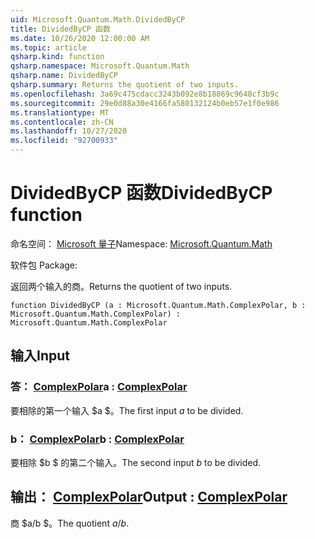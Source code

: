 ```yaml
---
uid: Microsoft.Quantum.Math.DividedByCP
title: DividedByCP 函数
ms.date: 10/26/2020 12:00:00 AM
ms.topic: article
qsharp.kind: function
qsharp.namespace: Microsoft.Quantum.Math
qsharp.name: DividedByCP
qsharp.summary: Returns the quotient of two inputs.
ms.openlocfilehash: 3a69c475cdacc3243b092e8b18869c9648cf3b9c
ms.sourcegitcommit: 29e0d88a30e4166fa580132124b0eb57e1f0e986
ms.translationtype: MT
ms.contentlocale: zh-CN
ms.lasthandoff: 10/27/2020
ms.locfileid: "92700933"
---
```

# <a name="dividedbycp-function"></a><span data-ttu-id="8e95e-102">DividedByCP 函数</span><span class="sxs-lookup"><span data-stu-id="8e95e-102">DividedByCP function</span></span>

<span data-ttu-id="8e95e-103">命名空间： [Microsoft 量子](xref:Microsoft.Quantum.Math)</span><span class="sxs-lookup"><span data-stu-id="8e95e-103">Namespace: [Microsoft.Quantum.Math](xref:Microsoft.Quantum.Math)</span></span>

<span data-ttu-id="8e95e-104">软件包 [](https://nuget.org/packages/)</span><span class="sxs-lookup"><span data-stu-id="8e95e-104">Package: [](https://nuget.org/packages/)</span></span>


<span data-ttu-id="8e95e-105">返回两个输入的商。</span><span class="sxs-lookup"><span data-stu-id="8e95e-105">Returns the quotient of two inputs.</span></span>

```qsharp
function DividedByCP (a : Microsoft.Quantum.Math.ComplexPolar, b : Microsoft.Quantum.Math.ComplexPolar) : Microsoft.Quantum.Math.ComplexPolar
```


## <a name="input"></a><span data-ttu-id="8e95e-106">输入</span><span class="sxs-lookup"><span data-stu-id="8e95e-106">Input</span></span>

### <a name="a--complexpolar"></a><span data-ttu-id="8e95e-107">答： [ComplexPolar](xref:Microsoft.Quantum.Math.ComplexPolar)</span><span class="sxs-lookup"><span data-stu-id="8e95e-107">a : [ComplexPolar](xref:Microsoft.Quantum.Math.ComplexPolar)</span></span>

<span data-ttu-id="8e95e-108">要相除的第一个输入 $a $。</span><span class="sxs-lookup"><span data-stu-id="8e95e-108">The first input $a$ to be divided.</span></span>


### <a name="b--complexpolar"></a><span data-ttu-id="8e95e-109">b： [ComplexPolar](xref:Microsoft.Quantum.Math.ComplexPolar)</span><span class="sxs-lookup"><span data-stu-id="8e95e-109">b : [ComplexPolar](xref:Microsoft.Quantum.Math.ComplexPolar)</span></span>

<span data-ttu-id="8e95e-110">要相除 $b $ 的第二个输入。</span><span class="sxs-lookup"><span data-stu-id="8e95e-110">The second input $b$ to be divided.</span></span>



## <a name="output--complexpolar"></a><span data-ttu-id="8e95e-111">输出： [ComplexPolar](xref:Microsoft.Quantum.Math.ComplexPolar)</span><span class="sxs-lookup"><span data-stu-id="8e95e-111">Output : [ComplexPolar](xref:Microsoft.Quantum.Math.ComplexPolar)</span></span>

<span data-ttu-id="8e95e-112">商 $a/b $。</span><span class="sxs-lookup"><span data-stu-id="8e95e-112">The quotient $a / b$.</span></span>